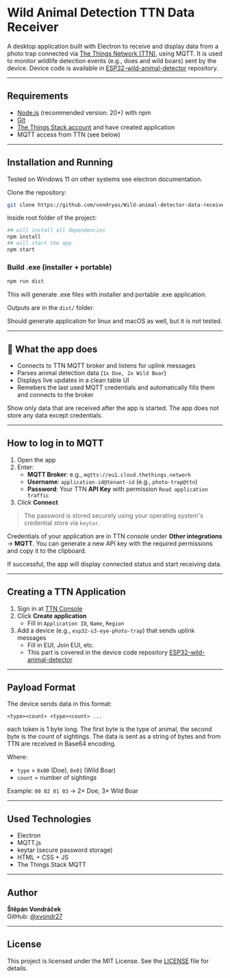 # Wild Animal Detection TTN Data Receiver

A desktop application built with Electron to receive and display data from a photo trap connected via [The Things Network (TTN)](https://www.thethingsnetwork.org/), using MQTT. It is used to monitor wildlife detection events (e.g., does and wild boars) sent by the device. Device code is available in [ESP32-wild-animal-detector](https://github.com/vondryas/ESP32-wild-animal-detector) repository.

---

## Requirements

- [Node.js](https://nodejs.org/) (recommended version: 20+) with npm
- [Git](https://git-scm.com/)
- [The Things Stack account](https://console.thethingsnetwork.org/) and have created application
- MQTT access from TTN (see below)


---

## Installation and Running

Tested on Windows 11 on other systems see electron documentation.

Clone the repository:

```bash
git clone https://github.com/vondryas/Wild-animal-detector-data-receiver.git
```

Inside root folder of the project:

```bash
## will install all dependencies
npm install
## will start the app
npm start
```

### Build .exe (installer + portable)

```bash
npm run dist
```

This will generate .exe files with installer and portable .exe application.

Outputs are in the `dist/` folder.

Should generate application for linux and macOS as well, but it is not tested.

---

## 📡 What the app does

- Connects to TTN MQTT broker and listens for uplink messages
- Parses animal detection data (`1x Doe, 2x Wild Boar`)
- Displays live updates in a clean table UI
- Remebers the last used MQTT credentials and automatically fills them and connects to the broker

Show only data that are received after the app is started. The app does not store any data except credentials.

---

## How to log in to MQTT

1. Open the app
2. Enter:
   - **MQTT Broker**: e.g., `mqtts://eu1.cloud.thethings.network`
   - **Username**: `application-id@tenant-id` (e.g., `photo-trap@ttn`)
   - **Password**: Your TTN **API Key** with permission `Read application traffic`
3. Click **Connect**

> The password is stored securely using your operating system's credential store via `keytar`.

Credentials of your application are in TTN console under **Other integrations** → **MQTT**. You can generate a new API key with the required permissions and copy it to the clipboard.


If successful, the app will display connected status and start receiving data.

---

## Creating a TTN Application

1. Sign in at [TTN Console](https://console.thethingsnetwork.org/)
2. Click **Create application**
   - Fill in `Application ID`, `Name`, `Region`
3. Add a device (e.g., `esp32-s3-eye-photo-trap`) that sends uplink messages
   - Fill in EUI, Join EUI, etc.
   - This part is covered in the device code repository [ESP32-wild-animal-detector](https://github.com/vondryas/ESP32-wild-animal-detector)


---

## Payload Format

The device sends data in this format:

```
<type><count> <type><count> ...
```

each token is 1 byte long. The first byte is the type of animal, the second byte is the count of sightings. The data is sent as a string of bytes and from TTN are received in Base64 encoding.

Where:
- `type` = `0x00` (Doe), `0x01` (Wild Boar)
- `count` = number of sightings

Example: `00 02 01 03` → 2× Doe, 3× Wild Boar

---

## Used Technologies

- Electron
- MQTT.js
- keytar (secure password storage)
- HTML + CSS + JS
- The Things Stack MQTT

---

## Author

**Štěpán Vondráček**  
GitHub: [@xvondr27](https://github.com/vondryas)

---

## License

This project is licensed under the MIT License. See the [LICENSE](LICENSE) file for details.

